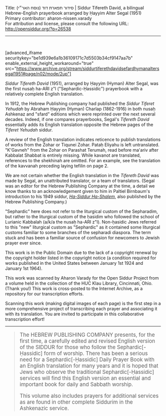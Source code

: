 <html>
<head></head>
<body>
Title: סידור תפארת דוד (נוסח האר״י)‏ | Siddur Tifereth David, a bilingual Hebrew-English prayerbook arranged by Ḥayyim Alter Segal (1951)<br />
Primary contributor: aharon-nissen.varady<br />
For attribution and license, please consult the following URL: <a href="http://opensiddur.org/?p=26538">http://opensiddur.org/?p=26538</a>
<p />
<hr />

&nbsp;

[advanced_iframe securitykey="be1d939e6a1b36109171c7d5503b34cf9147aa7b" enable_external_height_workaround="true" src="https://www.archive.org/stream/siddurtiferethdavidsefardhymanaltersegal1951#page/n02/mode/2up"]

<em>Siddur Tifereth David</em> (1951), arranged by Ḥayyim (Hyman) Alter Segal, was the first nusaḥ ha-ARI z"l ("Sephardic-Ḥassidic") prayerbook with a relatively complete English translation.

In 1912, the Hebrew Publishing company had published the <em>Siddur Tiferet Yehudah</em> by Abraham Ḥayyim (Hyman) Charlap (1862-1916) in both nusaḥ Ashkenaz and "sfard" editions which were reprinted over the next several decades.  Indeed, if one compares prayerbooks, Segal's <em>Tifereth David</em> essentially adds its English translation opposite the Hebrew pages of the <em>Tiferet Yehudah</em> siddur.

A review of the English translation indicates reticence to publish translations of works from the Zohar or Tiqunei Zohar. Pataḥ Eliyahu is left untranslated. "K'Gavneh" from the Zohar on Parashat Terumah, read before ma'ariv after Kabbalat Shabbat is entirely missing. While kavanot are translated, references to the shekhinah are omitted. For an example, see the translation of the kavvanah preceding laying tefilin on page 2.

We are not certain whether the English translation in the <em>Tifereth David</em> was made by Segal, an unattributed translator, or a team of translators. (Segal was an editor for the Hebrew Publishing Company at the time, a detail we know thanks to an acknowledgement given to him in Paltiel Birnbaum's introduction to his 1949 siddur, <em><a href="https://opensiddur.org/compilations/kol-bo/ha-siddur-ha-shalem-by-paltiel-birnbaum-1949/">Ha-Siddur Ha-Shalem</a></em>, also published by the Hebrew Publishing Company.)

"Sephardic" here does not refer to the liturgical custom of the Sepharadim, but rather to the liturgical custom of the ḥasidim who followed the school of Lurianic Kabbalah (a/k/a the nusaḥ ha-ARI z"l). Non-ḥasidic Jews referred to this "new" liturgical custom as "Sephardic" as it contained some liturgical customs familiar to some branches of the sepharadi diaspora. The term stuck and has been a familiar source of confusion for newcomers to Jewish prayer ever since.

This work is in the Public Domain due to the lack of a copyright renewal by the copyright holder listed in the copyright notice (a condition required for works published in the United States between January 1st 1924 and January 1st 1964).

This work was scanned by Aharon Varady for the Open Siddur Project from a volume held in the collection of the HUC Klau Library, Cincinnati, Ohio. (Thank you!) This work is cross-posted to the Internet Archive, as a repository for our transcription efforts.

Scanning this work (making digital images of each page) is the first step in a more comprehensive project of transcribing each prayer and associating it with its translation. You are invited to participate in this collaborative transcription effort!

<hr />

<div class="english" style="font-size: 1.2em;">

<blockquote>The HEBREW PUBLISHING COMPANY presents, for the first time, a carefully edited and revised English version of the SIDDUR for those who follow the Sephardic[-Ḥassidic] form of worship. There has been a serious need for a Sephardic[-Ḥassidic] Daily Prayer Book with an English translation for many years and it is hoped that Jews who observe the traditional Sephardic[-Ḥassidic] services will find this English version an essential and important book for daily and Sabbath worship. 

This volume also includes prayers for additional services as are found in other complete Siddurim in the Ashkenazic service. </blockquote>

</div>

&nbsp;
</body>
</html>
